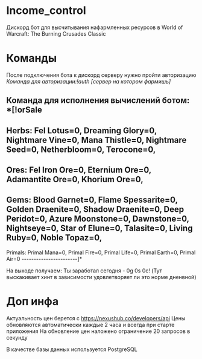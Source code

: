 # Income_control
Дискорд бот для высчитывания нафармленных ресурсов в World of Warcraft: The Burning Crusades Classic
# Команды
После подключения бота к дискорд серверу нужно пройти авторизацию
*Команда для авторизации:!auth [сервер на котором фармишь]*

Команда для исполнения вычислений ботом:
*[!orSale
-----------------------
Herbs: 
Fel Lotus=0,
Dreaming Glory=0,
Nightmare Vine=0,
Mana Thistle=0,
Nightmare Seed=0,
Netherbloom=0,
Terocone=0,
-----------------------
Ores:
Fel Iron Ore=0,
Eternium Ore=0,
Adamantite Ore=0,
Khorium Ore=0,
-----------------------
Gems:
Blood Garnet=0,
Flame Spessarite=0,
Golden Draenite=0,
Shadow Draenite=0,
Deep Peridot=0,
Azure Moonstone=0,
Dawnstone=0,
Nightseye=0,
Star of Elune=0,
Talasite=0,
Living Ruby=0,
Noble Topaz=0,
-----------------------
Primals:
Primal Mana=0,
Primal Fire=0,
Primal Life=0,
Primal Earth=0,
Primal Air=0
-----------------------]*

На выходе получаем:
Ты заработал сегодня - 0g 0s 0c!
(Тут выскакивает хинт в зависимости удовлетворяет ли это норме дненвной)
# Доп инфа
Актуальность цен берется с https://nexushub.co/developers/api
Цены обновляются автоматически каждые 2 часа и всегда при старте приложения
На обновление цен наложено ограничение 20 запросов в секунду

В качестве базы данных используется PostgreSQL
